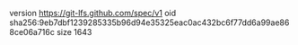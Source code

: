 version https://git-lfs.github.com/spec/v1
oid sha256:9eb7dbf1239285335b96d94e35325eac0ac432bc6f77dd6a99ae868ce06a716c
size 1643
